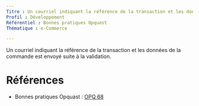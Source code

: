 ```yaml
---
Titre : Un courriel indiquant la référence de la transaction et les données de la commande est envoyé suite à la validation.
Profil : Développement
Référentiel : Bonnes pratiques Opquast
Thématique : e-Commerce

---
```

Un courriel indiquant la référence de la transaction et les données de la commande est envoyé suite à la validation.

# Références

*   Bonnes pratiques Opquast : [OPQ 68](https://checklists.opquast.com/fr/qualiteweb/un-courriel-indiquant-la-reference-de-la-transaction-et-les-donnees-de-la-commande-est-envoye-suite-a-la-validation)
